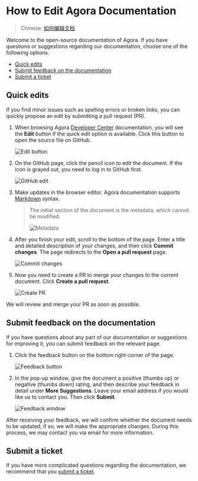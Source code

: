 
# How to Edit Agora Documentation

> Chinese: [如何编辑文档](README.zh.md)

Welcome to the open-source documentation of Agora. If you have questions or suggestions regarding our documentation, choose one of the following options.

- [Quick edits](#edit)
- [Submit feedback on the documentation](#feedback)
- [Submit a ticket](#ticket)

## <a name="edit"></a>Quick edits

If you find minor issues such as spelling errors or broken links, you can quickly propose an edit by submitting a pull request (PR).

1. When browsing Agora [Developer Center](http://docs.agora.io/) documentation, you will see the **Edit** button if the quick edit option is available. Click this button to open the source file on GitHub.

   ![Edit button](https://web-cdn.agora.io/docs-files/1602215619549)

2. On the GitHub page, click the pencil icon to edit the document. If the icon is grayed out, you need to log in to GitHub first.

   ![GitHub edit](https://web-cdn.agora.io/docs-files/1601456204569)

3. Make updates in the browser editor. Agora documentation supports [Markdown](https://en.wikipedia.org/wiki/Markdown) syntax.

   > The initial section of the document is the metadata, which cannot be modified.
   >
   > ![Metadata](https://web-cdn.agora.io/docs-files/1602215653647)

4. After you finish your edit, scroll to the bottom of the page. Enter a title and detailed description of your changes, and then click **Commit changes**. The page redirects to the **Open a pull request** page.

   ![Commit changes](https://web-cdn.agora.io/docs-files/1601456230185)

5. Now you need to create a PR to merge your changes to the current document. Click **Create a pull request**.

   ![Create PR](https://web-cdn.agora.io/docs-files/1601456238928)

We will review and merge your PR as soon as possible.

## <a name="feedback"></a>Submit feedback on the documentation

If you have questions about any part of our documentation or suggestions for improving it, you can submit feedback on the relevant page.

1. Click the feedback button on the bottom right corner of the page.

   ![Feedback button](https://web-cdn.agora.io/docs-files/1602215698770)
   
2. In the pop-up window, give the document a positive (thumbs up) or negative (thumbs down) rating, and then describe your feedback in detail under **More Suggestions**. Leave your email address if you would like us to contact you. Then click **Submit**.

   ![Feedback window](https://web-cdn.agora.io/docs-files/1602215723545)

After receiving your feedback, we will confirm whether the document needs to be updated; if so, we will make the appropriate changes. During this process, we may contact you via email for more information.

## <a name="ticket"></a>Submit a ticket

If you have more complicated questions regarding the documentation, we recommend that you [submit a ticket](https://agora-ticket.agora.io/).


